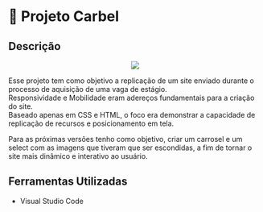 # :car: Projeto Carbel

## Descrição

<p align="center">
  <img src="https://i.imgur.com/Aq3rXsk.png">
</p>

Esse projeto tem como objetivo a replicação de um site enviado durante o processo de aquisição de uma vaga de estágio.<br>Responsividade e Mobilidade eram adereços fundamentais para a criação do site.<br>Baseado apenas em CSS e HTML, o foco era demonstrar a capacidade de replicação de recursos e posicionamento em tela.

Para as próximas versões tenho como objetivo, criar um carrosel e um select com as imagens que tiveram que ser escondidas, a fim de tornar o site mais dinâmico e interativo ao usuário.

## Ferramentas Utilizadas

- Visual Studio Code
